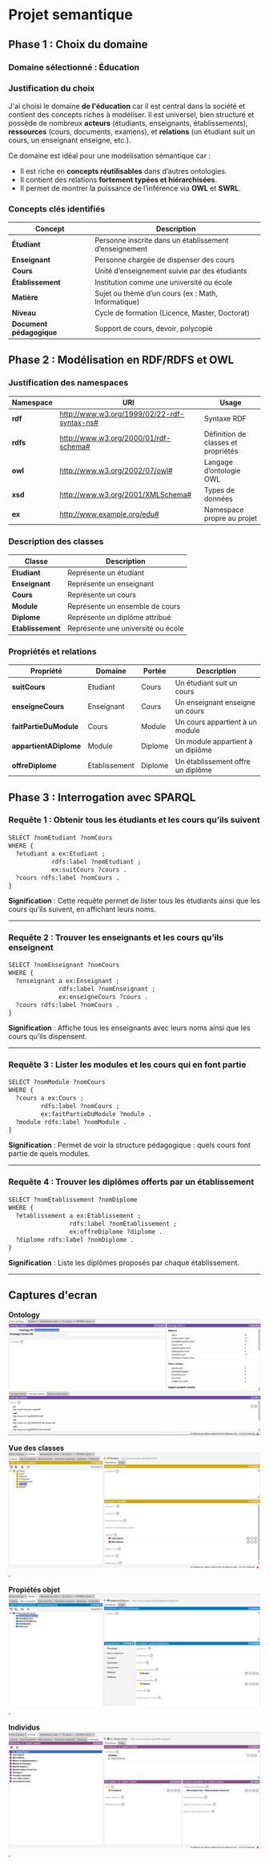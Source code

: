 # Projet semantique

## Phase 1 : Choix du domaine

### Domaine sélectionné : **Éducation**

### Justification du choix

J'ai choisi le domaine **de l'éducation** car il est central dans la société et contient des concepts riches à modéliser. Il est universel, bien structuré et possède de nombreux **acteurs** (étudiants, enseignants, établissements), **ressources** (cours, documents, examens), et **relations** (un étudiant suit un cours, un enseignant enseigne, etc.).

Ce domaine est idéal pour une modélisation sémantique car :

- Il est riche en **concepts réutilisables** dans d’autres ontologies.
- Il contient des relations **fortement typées et hiérarchisées**.
- Il permet de montrer la puissance de l’inférence via **OWL** et **SWRL**.

### Concepts clés identifiés

| Concept                | Description                                              |
|------------------------|----------------------------------------------------------|
| **Étudiant**           | Personne inscrite dans un établissement d’enseignement   |
| **Enseignant**         | Personne chargée de dispenser des cours                  |
| **Cours**              | Unité d’enseignement suivie par des étudiants            |
| **Établissement**      | Institution comme une université ou école                |
| **Matière**            | Sujet ou thème d’un cours (ex : Math, Informatique)      |
| **Niveau**             | Cycle de formation (Licence, Master, Doctorat)           |
| **Document pédagogique** | Support de cours, devoir, polycopié                    |

## Phase 2 : Modélisation en RDF/RDFS et OWL

### Justification des **namespaces**

| Namespace      | URI                                              | Usage                                       |
|----------------|--------------------------------------------------|---------------------------------------------|
| **rdf**        | http://www.w3.org/1999/02/22-rdf-syntax-ns#      | Syntaxe RDF                                 |
| **rdfs**       | http://www.w3.org/2000/01/rdf-schema#            | Définition de classes et propriétés         |
| **owl**        | http://www.w3.org/2002/07/owl#                   | Langage d’ontologie OWL                     |
| **xsd**        | http://www.w3.org/2001/XMLSchema#                | Types de données                            |
| **ex**         | http://www.example.org/edu#                      | Namespace propre au projet                  |

### Description des classes

| Classe           | Description                                    |
|------------------|------------------------------------------------|
| **Etudiant**     | Représente un étudiant                         |
| **Enseignant**   | Représente un enseignant                       |
| **Cours**        | Représente un cours                            |
| **Module**       | Représente un ensemble de cours                |
| **Diplome**      | Représente un diplôme attribué                 |
| **Etablissement**| Représente une université ou école             |

### Propriétés et relations

| Propriété               | Domaine        | Portée         | Description                                   |
|-------------------------|----------------|----------------|-----------------------------------------------|
| **suitCours**           | Etudiant       | Cours          | Un étudiant suit un cours                     |
| **enseigneCours**       | Enseignant     | Cours          | Un enseignant enseigne un cours               |
| **faitPartieDuModule**  | Cours          | Module         | Un cours appartient à un module               |
| **appartientADiplome**  | Module         | Diplome        | Un module appartient à un diplôme             |
| **offreDiplome**        | Etablissement  | Diplome        | Un établissement offre un diplôme             |

## Phase 3 : Interrogation avec SPARQL

### Requête 1 : Obtenir tous les étudiants et les cours qu’ils suivent

```sparql
SELECT ?nomEtudiant ?nomCours
WHERE {
  ?etudiant a ex:Etudiant ;
            rdfs:label ?nomEtudiant ;
            ex:suitCours ?cours .
  ?cours rdfs:label ?nomCours .
}
```

**Signification** : Cette requête permet de lister tous les étudiants ainsi que les cours qu’ils suivent, en affichant leurs noms.

---

### Requête 2 : Trouver les enseignants et les cours qu’ils enseignent

```sparql
SELECT ?nomEnseignant ?nomCours
WHERE {
  ?enseignant a ex:Enseignant ;
              rdfs:label ?nomEnseignant ;
              ex:enseigneCours ?cours .
  ?cours rdfs:label ?nomCours .
}
```

**Signification** : Affiche tous les enseignants avec leurs noms ainsi que les cours qu’ils dispensent.

---

### Requête 3 : Lister les modules et les cours qui en font partie

```sparql
SELECT ?nomModule ?nomCours
WHERE {
  ?cours a ex:Cours ;
         rdfs:label ?nomCours ;
         ex:faitPartieDuModule ?module .
  ?module rdfs:label ?nomModule .
}
```

**Signification** : Permet de voir la structure pédagogique : quels cours font partie de quels modules.

---

### Requête 4 : Trouver les diplômes offerts par un établissement

```sparql
SELECT ?nomEtablissement ?nomDiplome
WHERE {
  ?etablissement a ex:Etablissement ;
                 rdfs:label ?nomEtablissement ;
                 ex:offreDiplome ?diplome .
  ?diplome rdfs:label ?nomDiplome .
}
```

**Signification** : Liste les diplômes proposés par chaque établissement.

---

## Captures d'ecran

**Ontology**
![Exemple](Captures/Ontology.png)

**Vue des classes**
![Exemple](Captures/Vue_des_classes.png).

**Propiétés objet**
![Exemple](Captures/Propriétés_objet.png).

**Individus**
![Exemple](Captures/Individus.png).

